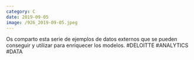 ```yaml
--- 
category: C 
date: 2019-09-05 
image: /926_2019-09-05.jpeg 
--- 
```


Os comparto esta serie de ejemplos de datos externos que se pueden conseguir y utilizar para enriquecer los modelos. #DELOITTE #ANALYTICS #DATA